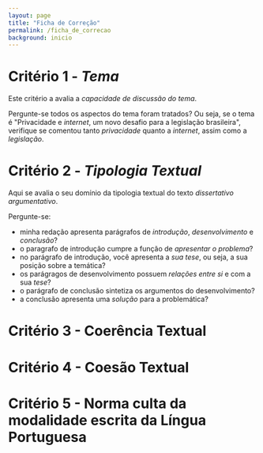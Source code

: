 ```yaml
---
layout: page
title: "Ficha de Correção"
permalink: /ficha_de_correcao
background: inicio
---
```


# Critério 1 - _Tema_

Este critério a avalia a *capacidade de discussão do tema*.

Pergunte-se todos os aspectos do tema foram tratados? Ou seja, se o tema é "Privacidade e _internet_, um novo desafio para a legislação brasileira", verifique se comentou tanto *privacidade* quanto a *internet*, assim como a *legislação*.

# Critério 2 - _Tipologia Textual_

Aqui se avalia o seu domínio da tipologia textual do texto *dissertativo argumentativo*.

Pergunte-se:

+ minha redação apresenta parágrafos de *introdução*, *desenvolvimento* e *conclusão*?
+ o paragrafo de introdução cumpre a função de *apresentar o problema*?
+ no parágrafo de introdução, você apresenta a *sua tese*, ou seja, a sua posição sobre a temática?
+ os parágragos de desenvolvimento possuem *relações entre si* e com a sua *tese*?
+ o parágrafo de conclusão sintetiza os argumentos do desenvolvimento?
+ a conclusão apresenta uma *solução* para a problemática?

# Critério 3 - Coerência Textual

# Critério 4 - Coesão Textual

# Critério 5 - Norma culta da modalidade escrita da Língua Portuguesa
